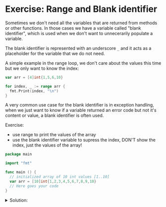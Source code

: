 # Exercise: Range and Blank identifier

Sometimes we don't need all the variables that are returned from methods or other functions.
In those cases we have a variable called "blank identifier", which is used when we don't want to unnecerarily populate a variable.

The blank identifier is represented with an underscore `_` and it acts as a placeholder for the variable that we do not need.

A simple example in the range loop, we don't care about the values this time but we only want to know the index:

```go
var arr = [4]int{1,5,6,10}

for index, _ := range arr {
  fmt.Print(index, "\n")
}
```

A very common use case for the blank identifier is in exception handling, when we just want to know if a variable returned an error code but not it's content or value, a blank identifier is often used.

Exercise:

- use range to print the values of the array
- use the blank identifier variable to supress the index, DON'T show the index, just the values of the array!

```go
package main

import "fmt"

func main () {
  // initialized array of 10 int values [1..10]
  var arr = [10]int{1,2,3,4,5,6,7,8,9,10}
  // Here goes your code
}
```

<details>
<summary> Solution: </summary>

```go
package main

import "fmt"

func main () {

  var arr = [10]int{1,2,3,4,5,6,7,8,9,10}
  
  for _, value := range arr {
    fmt.Print(value, "\n")
  }
}
```

</details>
